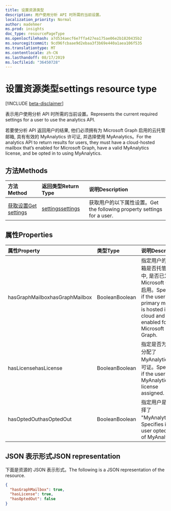 ```yaml
---
title: 设置资源类型
description: 用户使用分析 API 时所需的当前设置。
localization_priority: Normal
author: madehmer
ms.prod: insights
doc_type: resourcePageType
ms.openlocfilehash: a7d534aecf6e7ffa427ea175ae06e2b1820435b2
ms.sourcegitcommit: 9cd96fcbaae9d2ebaa3f3b69e440a1aea106f535
ms.translationtype: MT
ms.contentlocale: zh-CN
ms.lasthandoff: 08/17/2019
ms.locfileid: "36450728"
---
```

# <a name="settings-resource-type"></a><span data-ttu-id="d0ed8-103">设置资源类型</span><span class="sxs-lookup"><span data-stu-id="d0ed8-103">settings resource type</span></span>

[!INCLUDE [beta-disclaimer](../../includes/beta-disclaimer.md)]

<span data-ttu-id="d0ed8-104">表示用户使用分析 API 时所需的当前设置。</span><span class="sxs-lookup"><span data-stu-id="d0ed8-104">Represents the current required settings for a user to use the analytics API.</span></span>

<span data-ttu-id="d0ed8-105">若要使分析 API 返回用户的结果, 他们必须拥有为 Microsoft Graph 启用的云托管邮箱, 具有有效的 MyAnalytics 许可证, 并选择使用 MyAnalytics。</span><span class="sxs-lookup"><span data-stu-id="d0ed8-105">For the analytics API to return results for users, they must have a cloud-hosted mailbox that’s enabled for Microsoft Graph, have a valid MyAnalytics license, and be opted in to using MyAnalytics.</span></span>

## <a name="methods"></a><span data-ttu-id="d0ed8-106">方法</span><span class="sxs-lookup"><span data-stu-id="d0ed8-106">Methods</span></span>

| <span data-ttu-id="d0ed8-107">方法</span><span class="sxs-lookup"><span data-stu-id="d0ed8-107">Method</span></span>       | <span data-ttu-id="d0ed8-108">返回类型</span><span class="sxs-lookup"><span data-stu-id="d0ed8-108">Return Type</span></span> | <span data-ttu-id="d0ed8-109">说明</span><span class="sxs-lookup"><span data-stu-id="d0ed8-109">Description</span></span> |
|:-------------|:------------|:------------|
[<span data-ttu-id="d0ed8-110">获取设置</span><span class="sxs-lookup"><span data-stu-id="d0ed8-110">Get settings</span></span>](../api/useranalytics-get-settings.md) | [<span data-ttu-id="d0ed8-111">settings</span><span class="sxs-lookup"><span data-stu-id="d0ed8-111">settings</span></span>](settings.md) | <span data-ttu-id="d0ed8-112">获取用户的以下属性设置。</span><span class="sxs-lookup"><span data-stu-id="d0ed8-112">Get the following property settings for a user.</span></span>|

## <a name="properties"></a><span data-ttu-id="d0ed8-113">属性</span><span class="sxs-lookup"><span data-stu-id="d0ed8-113">Properties</span></span>

| <span data-ttu-id="d0ed8-114">属性</span><span class="sxs-lookup"><span data-stu-id="d0ed8-114">Property</span></span>     | <span data-ttu-id="d0ed8-115">类型</span><span class="sxs-lookup"><span data-stu-id="d0ed8-115">Type</span></span>        | <span data-ttu-id="d0ed8-116">说明</span><span class="sxs-lookup"><span data-stu-id="d0ed8-116">Description</span></span> |
|:-------------|:------------|:------------|
|<span data-ttu-id="d0ed8-117">hasGraphMailbox</span><span class="sxs-lookup"><span data-stu-id="d0ed8-117">hasGraphMailbox</span></span>|<span data-ttu-id="d0ed8-118">Boolean</span><span class="sxs-lookup"><span data-stu-id="d0ed8-118">Boolean</span></span>|<span data-ttu-id="d0ed8-119">指定用户的主邮箱是否托管在云中, 是否已为 Microsoft Graph 启用。</span><span class="sxs-lookup"><span data-stu-id="d0ed8-119">Specifies if the user's primary mailbox is hosted in the cloud and is enabled for Microsoft Graph.</span></span>|
|<span data-ttu-id="d0ed8-120">hasLicense</span><span class="sxs-lookup"><span data-stu-id="d0ed8-120">hasLicense</span></span>|<span data-ttu-id="d0ed8-121">Boolean</span><span class="sxs-lookup"><span data-stu-id="d0ed8-121">Boolean</span></span>|<span data-ttu-id="d0ed8-122">指定是否为用户分配了 MyAnalytics 许可证。</span><span class="sxs-lookup"><span data-stu-id="d0ed8-122">Specifies if the user has a MyAnalytics license assigned.</span></span>|
|<span data-ttu-id="d0ed8-123">hasOptedOut</span><span class="sxs-lookup"><span data-stu-id="d0ed8-123">hasOptedOut</span></span>|<span data-ttu-id="d0ed8-124">Boolean</span><span class="sxs-lookup"><span data-stu-id="d0ed8-124">Boolean</span></span>|<span data-ttu-id="d0ed8-125">指定用户是否选择了 "MyAnalytics"。</span><span class="sxs-lookup"><span data-stu-id="d0ed8-125">Specifies if the user opted out of MyAnalytics.</span></span>|

## <a name="json-representation"></a><span data-ttu-id="d0ed8-126">JSON 表示形式</span><span class="sxs-lookup"><span data-stu-id="d0ed8-126">JSON representation</span></span>

<span data-ttu-id="d0ed8-127">下面是资源的 JSON 表示形式。</span><span class="sxs-lookup"><span data-stu-id="d0ed8-127">The following is a JSON representation of the resource.</span></span>

<!-- {
  "blockType": "resource",
  "optionalProperties": [

  ],
  "@odata.type": "microsoft.graph.settings",
  "baseType": null
}-->

```json
{
  "hasGraphMailbox": true,
  "hasLicense": true,
  "hasOptedOut": false
}
```

<!-- uuid: 16cd6b66-4b1a-43a1-adaf-3a886856ed98
2019-02-04 14:57:30 UTC -->
<!-- {
  "type": "#page.annotation",
  "description": "settings resource",
  "keywords": "",
  "section": "documentation",
  "tocPath": ""
}-->